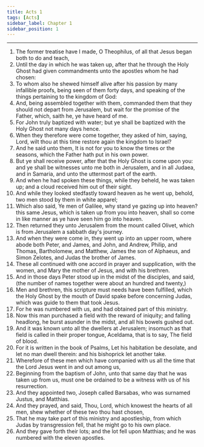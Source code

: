 ```yaml
---
title: Acts 1
tags: [Acts]
sidebar_label: Chapter 1
sidebar_position: 1
---
```


---
1. The former treatise have I made, O Theophilus, of all that Jesus began both to do and teach,
2. Until the day in which he was taken up, after that he through the Holy Ghost had given commandments unto the apostles whom he had chosen:
3. To whom also he shewed himself alive after his passion by many infallible proofs, being seen of them forty days, and speaking of the things pertaining to the kingdom of God:
4. And, being assembled together with them, commanded them that they should not depart from Jerusalem, but wait for the promise of the Father, which, saith he, ye have heard of me.
5. For John truly baptized with water; but ye shall be baptized with the Holy Ghost not many days hence.
6. When they therefore were come together, they asked of him, saying, Lord, wilt thou at this time restore again the kingdom to Israel?
7. And he said unto them, It is not for you to know the times or the seasons, which the Father hath put in his own power.
8. But ye shall receive power, after that the Holy Ghost is come upon you: and ye shall be witnesses unto me both in Jerusalem, and in all Judaea, and in Samaria, and unto the uttermost part of the earth.
9. And when he had spoken these things, while they beheld, he was taken up; and a cloud received him out of their sight.
10. And while they looked stedfastly toward heaven as he went up, behold, two men stood by them in white apparel;
11. Which also said, Ye men of Galilee, why stand ye gazing up into heaven? this same Jesus, which is taken up from you into heaven, shall so come in like manner as ye have seen him go into heaven.
12. Then returned they unto Jerusalem from the mount called Olivet, which is from Jerusalem a sabbath day's journey.
13. And when they were come in, they went up into an upper room, where abode both Peter, and James, and John, and Andrew, Philip, and Thomas, Bartholomew, and Matthew, James the son of Alphaeus, and Simon Zelotes, and Judas the brother of James.
14. These all continued with one accord in prayer and supplication, with the women, and Mary the mother of Jesus, and with his brethren.
15. And in those days Peter stood up in the midst of the disciples, and said, (the number of names together were about an hundred and twenty,)
16. Men and brethren, this scripture must needs have been fulfilled, which the Holy Ghost by the mouth of David spake before concerning Judas, which was guide to them that took Jesus.
17. For he was numbered with us, and had obtained part of this ministry.
18. Now this man purchased a field with the reward of iniquity; and falling headlong, he burst asunder in the midst, and all his bowels gushed out.
19. And it was known unto all the dwellers at Jerusalem; insomuch as that field is called in their proper tongue, Aceldama, that is to say, The field of blood.
20. For it is written in the book of Psalms, Let his habitation be desolate, and let no man dwell therein: and his bishoprick let another take.
21. Wherefore of these men which have companied with us all the time that the Lord Jesus went in and out among us,
22. Beginning from the baptism of John, unto that same day that he was taken up from us, must one be ordained to be a witness with us of his resurrection.
23. And they appointed two, Joseph called Barsabas, who was surnamed Justus, and Matthias.
24. And they prayed, and said, Thou, Lord, which knowest the hearts of all men, shew whether of these two thou hast chosen,
25. That he may take part of this ministry and apostleship, from which Judas by transgression fell, that he might go to his own place.
26. And they gave forth their lots; and the lot fell upon Matthias; and he was numbered with the eleven apostles.